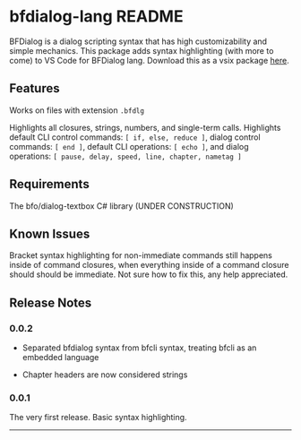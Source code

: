 # bfdialog-lang README

BFDialog is a dialog scripting syntax that has high customizability and simple mechanics. This package adds syntax highlighting (with more to come) to VS Code for BFDialog lang. Download this as a vsix package [here](https://drive.google.com/file/d/1lxIB3_qN_bhoh18ajXzemDkXCdaxDg6o/view?usp=sharing).

## Features

Works on files with extension `.bfdlg`

Highlights all closures, strings, numbers, and single-term calls. Highlights default CLI control commands: `[ if, else, reduce ]`, dialog control commands: `[ end ]`, default CLI operations: `[ echo ]`, and dialog operations: `[ pause, delay, speed, line, chapter, nametag ]`

## Requirements

The bfo/dialog-textbox C# library (UNDER CONSTRUCTION)

## Known Issues

Bracket syntax highlighting for non-immediate commands still happens inside of command closures, when everything inside of a command closure should should be immediate. Not sure how to fix this, any help appreciated.

## Release Notes

### 0.0.2

- Separated bfdialog syntax from bfcli syntax, treating bfcli as an embedded language

- Chapter headers are now considered strings

### 0.0.1

The very first release. Basic syntax highlighting.

---
